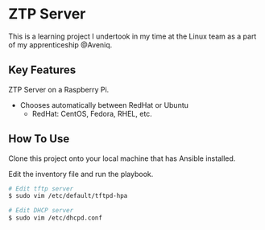 # ZTP Server

This is a learning project I undertook in my time at the Linux team as a part of my apprenticeship @Aveniq.

## Key Features

ZTP Server on a Raspberry Pi.

* Chooses automatically between RedHat or Ubuntu
  * RedHat: CentOS, Fedora, RHEL, etc.

## How To Use

Clone this project onto your local machine that has Ansible installed.

Edit the inventory file and run the playbook.

```bash
# Edit tftp server
$ sudo vim /etc/default/tftpd-hpa
```

```bash
# Edit DHCP server
$ sudo vim /etc/dhcpd.conf
```
